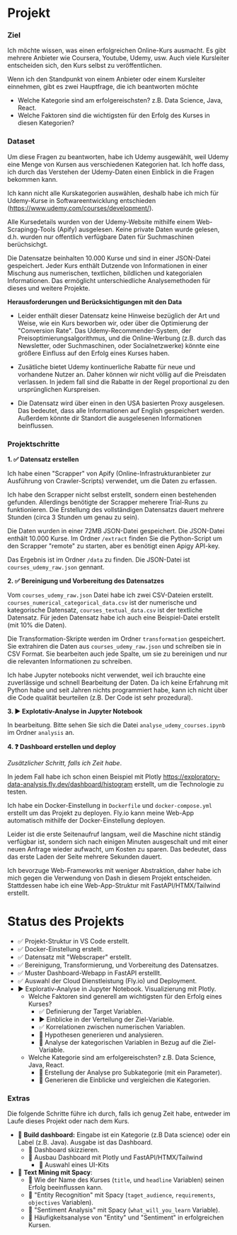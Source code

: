 # Projekt

### **Ziel**

Ich möchte wissen, was einen erfolgreichen Online-Kurs ausmacht. Es gibt mehrere Anbieter wie Coursera, Youtube, Udemy, usw. Auch viele Kursleiter entscheiden sich, den Kurs selbst zu veröffentlichen. 

Wenn ich den Standpunkt von einem Anbieter oder einem Kursleiter einnehmen, gibt es zwei Hauptfrage, die ich beantworten möchte

* Welche Kategorie sind am erfolgereischsten? z.B. Data Science, Java, React.
* Welche Faktoren sind die wichtigsten für den Erfolg des Kurses in diesen Kategorien?

### **Dataset** 

Um diese Fragen zu beantworten, habe ich Udemy ausgewählt, weil Udemy eine Menge von Kursen aus verschiedenen Kategorien hat. Ich hoffe dass, ich durch das Verstehen der Udemy-Daten einen Einblick in die Fragen bekommen kann.

Ich kann nicht alle Kurskategorien auswählen, deshalb habe ich mich für Udemy-Kurse in Softwareentwicklung entschieden  (https://www.udemy.com/courses/development/). 

Alle Kursedetails wurden von der Udemy-Website mithilfe einem Web-Scrapingg-Tools (Apify) ausgelesen. Keine private Daten wurde gelesen, d.h. wurden nur offentlich verfügbare Daten  für Suchmaschinen berüchsichgt.

Die Datensatze beinhalten 10.000 Kurse und sind in einer JSON-Datei gespeichert. Jeder Kurs enthält Dutzende von Informationen in einer Mischung aus numerischen, textlichen, bildlichen und kategorialen Informationen. Das ermöglicht unterschiedliche Analysemethoden für dieses und weitere Projekte.

**Herausforderungen und Berücksichtigungen mit den Data** 

* Leider enthält dieser Datensatz keine Hinweise bezüglich der Art und Weise, wie ein Kurs beworben wir, oder über die Optimierung der "Conversion Rate". Das Udemy-Recommender-System, der Preisoptimierungsalgorithmus, und die Online-Werbung (z.B. durch das Newsletter, oder Suchmaschinen, oder Socialnetzwerke) könnte eine größere Einfluss auf den Erfolg eines Kurses haben.

* Zusätliche bietet Udemy kontinuerliche Rabatte für neue und vorhandene Nutzer an. Daher können wir nicht völlig auf die Preisdaten verlassen. In jedem fall sind die Rabatte in der Regel proportional zu den ursprünglichen Kurspreisen.

* Die Datensatz wird über einen in den USA basierten Proxy ausgelesen. Das bedeutet, dass alle Informationen auf English gespeichert werden. Außerdem könnte dir Standort die ausgelesenen Informationen beinflussen.

### Projektschritte

**1. :white_check_mark:  Datensatz erstellen**

Ich habe einen "Scrapper" von Apify (Online-Infrastrukturanbieter zur Ausführung von Crawler-Scripts) verwendet, um die Daten zu erfassen. 

Ich habe den Scrapper nicht selbst erstellt, sondern einen bestehenden gefunden. Allerdings benötigte der Scrapper meherere Trial-Runs zu funktionieren. Die Erstellung des vollständigen Datensatzs dauert mehrere Stunden (circa 3 Stunden um genau zu sein).

Die Daten wurden in einer 72MB JSON-Datei gespeichert. Die JSON-Datei enthält 10.000 Kurse. Im Ordner `/extract` finden Sie die Python-Script um den Scrapper "remote" zu starten, aber es benötigt einen Apigy API-key.

Das Ergebnis ist im Ordner `/data` zu finden. Die JSON-Datei ist `courses_udemy_raw.json` gennant.

**2. :white_check_mark:  Bereinigung und Vorbereitung des Datensatzes**

Vom `courses_udemy_raw.json` Datei habe ich zwei CSV-Dateien erstellt. `courses_numerical_categorical_data.csv` ist der numerische und kategorische Datensatz, `courses_textual_data.csv` ist der textliche Datensatz. Für jeden Datensatz habe ich auch eine Beispiel-Datei erstellt (mit 10% die Daten).

Die Transformation-Skripte werden im Ordner `transformation` gespeichert. Sie extrahiren die Daten aus `courses_udemy_raw.json` und schreiben sie in CSV Format. Sie bearbeiten auch jede Spalte, um sie zu bereinigen und nur die relevanten Informationen zu schreiben.

Ich habe Jupyter notebooks nicht verwendet, weil ich brauchte eine zuverlässige und schnell Bearbeitung der Daten. Da ich keine Erfahrung mit Python habe und seit Jahren nichts programmiert habe, kann ich nicht über die Code qualität beurteilen (z.B. Der Code ist sehr prozedural).

**3. :arrow_forward: Explotativ-Analyse in Jupyter Notebook**

In bearbeitung. Bitte sehen Sie sich die Datei `analyse_udemy_courses.ipynb` im Ordner `analysis` an.

**4. :question:  Dashboard erstellen und deploy**

*Zusätzlicher Schritt, falls ich Zeit habe*. 

In jedem Fall habe ich schon einen Beispiel mit Plotly https://exploratory-data-analysis.fly.dev/dashboard/histogram erstellt, um die Technologie zu testen. 

Ich habe ein Docker-Einstellung in `Dockerfile` und `docker-compose.yml` erstellt um das Projekt zu deployen. Fly.io kann meine Web-App automatisch mithilfe der Docker-Einstellung deployen.

Leider ist die erste Seitenaufruf langsam, weil die Maschine nicht ständig verfügbar ist, sondern sich nach einigen Minuten ausgeschalt und mit einer neuen Anfrage wieder aufwacht, um Kosten zu sparen. Das bedeutet, dass das erste Laden der Seite mehrere Sekunden dauert.

Ich bevorzuge Web-Frameworks mit weniger Abstraktion, daher habe ich mich gegen die Verwendung von Dash in diesem Projekt entscheiden. Stattdessen habe ich eine Web-App-Struktur mit FastAPI/HTMX/Tailwind erstellt. 


# Status des Projekts

- :white_check_mark: Projekt-Struktur in VS Code erstellt.
- :white_check_mark: Docker-Einstellung erstellt.
- :white_check_mark: Datensatz mit "Webscraper" erstellt.
- :white_check_mark: Bereinigung, Transformierung, und Vorbereitung des Datensatzes.
- :white_check_mark: Muster Dashboard-Webapp in FastAPI erstelllt.
- :white_check_mark: Auswahl der Cloud Dienstleistung (Fly.io) und Deployment.
- :arrow_forward: Explorativ-Analyse in Jupyter Notebook. Visualizierung mit Plotly.
    - Welche Faktoren sind generell am wichtigsten für den Erfolg eines Kurses?
        - :white_check_mark: Definierung der Target Variablen.
        - :arrow_forward: Einblicke in der Verteilung der Ziel-Variable.
        - :white_check_mark: Korrelationen zwischen numerischen Variablen.
        - :black_square_button: Hypothesen generieren und analysieren. 
        - :black_square_button: Analyse der kategorischen Variablen in Bezug auf die Ziel-Variable.
    - Welche Kategorie sind am erfolgereischsten? z.B. Data Science, Java, React.
        - :black_square_button: Erstellung der Analyse pro Subkategorie (mit ein Parameter).
        - :black_square_button: Generieren die Einblicke und vergleichen die Kategorien.

### Extras

Die folgende Schritte führe ich durch, falls ich genug Zeit habe, entweder im Laufe dieses Projekt oder nach dem Kurs.

- :black_square_button: **Build dashboard:** Eingabe ist ein Kategorie (z.B Data science) oder ein Label (z.B. Java). Ausgabe ist das Dashboard.
    - :black_square_button:	 Dashboard skizzieren. 
    - :black_square_button:	 Ausbau Dashboard mit Plotly und FastAPI/HTMX/Tailwind
        - :black_square_button:	 Auswahl eines UI-Kits
- :black_square_button: **Text Mining mit Spacy**:  
    - :black_square_button:	Wie der Name des Kurses (`title`, und `headline` Variablen) seinen Erfolg beeinflussen kann.
    - :black_square_button:	"Entity Recognition" mit Spacy (`taget_audience`, `requirements`, `objectives` Variablen). 
    - :black_square_button:	"Sentiment Analysis" mit Spacy (`what_will_you_learn` Variable).
    - :black_square_button: Häufigkeitsanalyse von "Entity" und "Sentiment" in erfolgreichen Kursen.